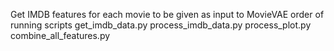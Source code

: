Get IMDB features for each movie to be given as input to MovieVAE
order of running scripts
    get_imdb_data.py
    process_imdb_data.py
    process_plot.py
    combine_all_features.py
    
